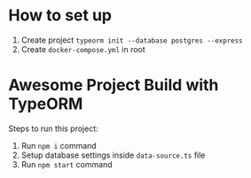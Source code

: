 # How to set up

1. Create project `typeorm init --database postgres --express` 
2. Create `docker-compose.yml` in root

# Awesome Project Build with TypeORM

Steps to run this project:

1. Run `npm i` command
2. Setup database settings inside `data-source.ts` file
3. Run `npm start` command
